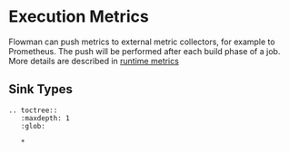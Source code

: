 # Execution Metrics

Flowman can push metrics to external metric collectors, for example to Prometheus. The push will be performed after
each build phase of a job. More details are described in [runtime metrics](../../concepts/metrics.md)

## Sink Types

```eval_rst
.. toctree::
   :maxdepth: 1
   :glob:

   *
```
